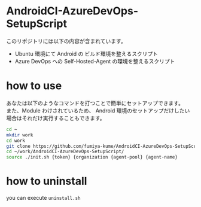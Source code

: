 # AndroidCI-AzureDevOps-SetupScript

このリポジトリには以下の内容が含まれています。

- Ubuntu 環境にて Android の ビルド環境を整えるスクリプト
- Azure DevOps への Self-Hosted-Agent の環境を整えるスクリプト

# how to use

あなたは以下のようなコマンドを打つことで簡単にセットアップできます。   
また、Module わけされているため、 Android 環境のセットアップだけしたい場合はそれだけ実行することもできます。

```sh
cd ~
mkdir work
cd work
git clone https://github.com/fumiya-kume/AndroidCI-AzureDevOps-SetupScript.git
cd ~/work/AndroidCI-AzureDevOps-SetupScript/
source ./init.sh {token} {organization {agent-pool} {agent-name}
```

# how to uninstall 

you can execute ``uninstall.sh``

